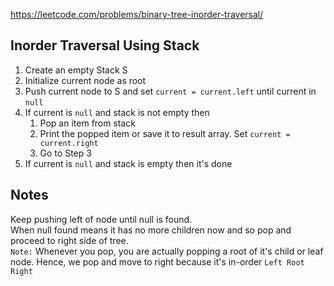 https://leetcode.com/problems/binary-tree-inorder-traversal/
## Inorder Traversal Using Stack
1. Create an empty Stack S
2. Initialize current node as root
3. Push current node to S and set `current = current.left` until current in `null`
4. If current is `null` and stack is not empty then
    1. Pop an item from stack
    2. Print the popped item or save it to result array. Set `current = current.right`
    3. Go to Step 3
5. If current is `null` and stack is empty then it's done

## Notes
Keep pushing left of node until null is found. <br/>
When null found means it has no more children now and so pop and proceed to right side of tree.<br/>
`Note:` Whenever you pop, you are actually popping a root of it's child or leaf node. Hence, we pop and move to right because it's in-order `Left Root Right`